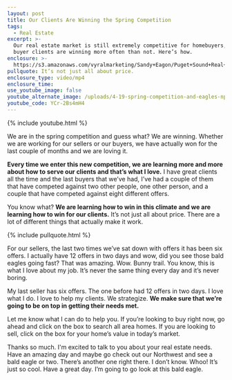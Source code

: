 ```yaml
---
layout: post
title: Our Clients Are Winning the Spring Competition
tags:
  - Real Estate
excerpt: >-
  Our real estate market is still extremely competitive for homebuyers, but our
  buyer clients are winning more often than not. Here’s how.
enclosure: >-
  https://s3.amazonaws.com/vyralmarketing/Sandy+Eagon/Puget+Sound+Real+Estate+Agent-+Our+Clients+Are+Winning+the+Spring+Competition.mp4
pullquote: It’s not just all about price.
enclosure_type: video/mp4
enclosure_time:
use_youtube_image: false
youtube_alternate_image: /uploads/4-19-spring-competition-and-eagles-np.jpg
youtube_code: YCr-2Bs4mH4
---
```


{% include youtube.html %}

We are in the spring competition and guess what? We are winning. Whether we are working for our sellers or our buyers, we have actually won for the last couple of months and we are loving it. 

**Every time we enter this new competition, we are learning more and more about how to serve our clients and that’s what I love.** I have great clients all the time and the last buyers that we’ve had, I’ve had a couple of them that have competed against two other people, one other person, and a couple that have competed against eight different offers.

You know what? **We are learning how to win in this climate and we are learning how to win for our clients.** It’s not just all about price. There are a lot of different things that actually make it work.

{% include pullquote.html %}

For our sellers, the last two times we’ve sat down with offers it has been six offers. I actually have 12 offers in two days and wow, did you see those bald eagles going fast? That was amazing. Wow. Bunny trail. You know, this is what I love about my job. It’s never the same thing every day and it’s never boring.

My last seller has six offers. The one before had 12 offers in two days. I love what I do. I love to help my clients. We strategize. **We make sure that we’re going to be on top in getting their needs met.**

Let me know what I can do to help you. If you’re looking to buy right now, go ahead and click on the box to search all area homes. If you are looking to sell, click on the box for your home’s value in today’s market.

Thanks so much. I'm excited to talk to you about your real estate needs. Have an amazing day and maybe go check out our Northwest and see a bald eagle or two. There’s another one right there. I don’t know. Whoo\! It’s just so cool. Have a great day. I’m going to go look at this bald eagle.